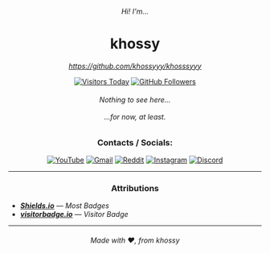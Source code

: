 <h6 align="center"><i>Hi! I'm...</i></h6>
<h1 align="center">khossy</h1>

<!-- HEADER -->
<p align="center"><a href="https://github.com/khossyyy/khosssyyy"><i>https://github.com/khossyyy/khosssyyy</i></a></p> <!-- to future me; remember to change this to your actual website ... if that ever happens, of course -->
<div align="center">
  <a href="https://visitorbadge.io/status?path=https%3A%2F%2Fgithub.com%2Fkhossyyy"><img alt="Visitors Today" src="https://api.visitorbadge.io/api/daily?path=https%3A%2F%2Fgithub.com%2Fkhossyyy&label=Visitors%20Today%3A&countColor=%23697689&style=flat&labelStyle=none" /></a>
  <!---->
  <a href="https://github.com/khossyyy?tab=followers"><img alt="GitHub Followers" src="https://img.shields.io/github/followers/khossyyy?label=Followers&style=social"></a>
</div>

<!-- BODY -->
<h6 align="center">Nothing to see here... <br><br> ...for now, at least.</h6>

<!-- CONTACTS -->
<h3 align="center">Contacts / Socials:</h3>
<div align="center">
  <a href="https://www.youtube.com/channel/UCnb-5LSowDpPYNFBRDa_wpg"><img alt="YouTube" src="https://img.shields.io/badge/YouTube-%23FF0000?style=for-the-badge&logo=youtube&logoColor=white"></a>
  <!---->
  <a href="mailto:contact.khossy@gmail.com"><img alt="Gmail" src="https://img.shields.io/badge/Gmail-%23DB4437?style=for-the-badge&logo=gmail&logoColor=white"></a>
  <!---->
  <a href="https://www.reddit.com/user/khossyyy"><img alt="Reddit" src="https://img.shields.io/badge/Reddit-%23FF4500?style=for-the-badge&logo=reddit&logoColor=white"></a>
  <!---->
  <a href="https://www.instagram.com/khossyart/"><img alt="Instagram" src="https://img.shields.io/badge/Instagram-%23E1306C?style=for-the-badge&logo=instagram&logoColor=white"></a>
  <!---->
  <a href="https://discordapp.com/users/970623602028335135"><img alt="Discord" src="https://img.shields.io/badge/Discord-%235865F2?style=for-the-badge&logo=discord&logoColor=white"></a>
</div>

<!-- ATTRBUTIONS -->
---

<h3 align="center">Attributions</h3>

* [***Shields.io***](https://shields.io/) —  *Most Badges*
* [***visitorbadge.io***](https://visitorbadge.io/) — *Visitor Badge*

<!-- FOOTER -->
---

<h6 align="center">Made with &#x2665;, from khossy</h6>
